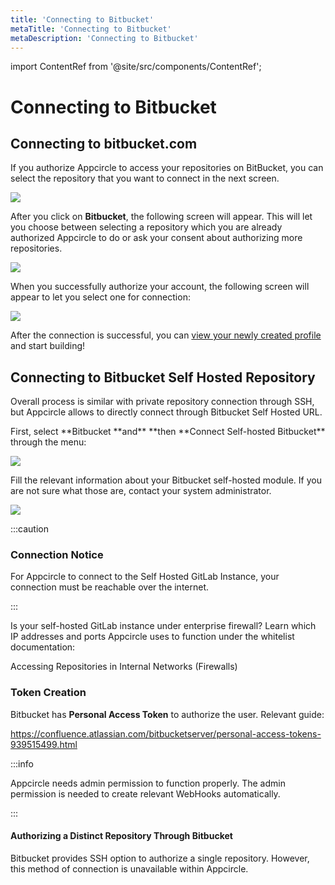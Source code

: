```yaml
---
title: 'Connecting to Bitbucket'
metaTitle: 'Connecting to Bitbucket'
metaDescription: 'Connecting to Bitbucket'
---
```


import ContentRef from '@site/src/components/ContentRef';

# Connecting to Bitbucket

## Connecting to bitbucket.com

If you authorize Appcircle to access your repositories on BitBucket, you can select the repository that you want to connect in the next screen.

![](<https://cdn.appcircle.io/docs/assets/image (239).png>)

After you click on **Bitbucket**, the following screen will appear. This will let you choose between selecting a repository which you are already authorized Appcircle to do or ask your consent about authorizing more repositories.

![](<https://cdn.appcircle.io/docs/assets/image (234).png>)

When you successfully authorize your account, the following screen will appear to let you select one for connection:

![](<https://cdn.appcircle.io/docs/assets/image (236).png>)

After the connection is successful, you can [view your newly created profile](./README.md#view-the-newly-created-build-profile) and start building!

## Connecting to Bitbucket Self Hosted Repository

Overall process is similar with private repository connection through SSH, but Appcircle allows to directly connect through Bitbucket Self Hosted URL.

First, select **Bitbucket **and\*\* **then **Connect Self-hosted Bitbucket\*\* through the menu:

![](<https://cdn.appcircle.io/docs/assets/image (229).png>)

Fill the relevant information about your Bitbucket self-hosted module. If you are not sure what those are, contact your system administrator.

![](<https://cdn.appcircle.io/docs/assets/image (230).png>)

:::caution

### Connection Notice

For Appcircle to connect to the Self Hosted GitLab Instance, your connection must be reachable over the internet.&#x20;

:::

Is your self-hosted GitLab instance under enterprise firewall? Learn which IP addresses and ports Appcircle uses to function under the whitelist documentation:

<ContentRef url="../../infrastructure/accessing-repositories-in-internal-networks-firewalls">
  Accessing Repositories in Internal Networks (Firewalls)
</ContentRef>

### Token Creation

Bitbucket has **Personal Access Token** to authorize the user. Relevant guide:

https://confluence.atlassian.com/bitbucketserver/personal-access-tokens-939515499.html

:::info

Appcircle needs admin permission to function properly. The admin permission is needed to create relevant WebHooks automatically.

:::

#### Authorizing a Distinct Repository Through Bitbucket

Bitbucket provides SSH option to authorize a single repository. However, this method of connection is unavailable within Appcircle.
